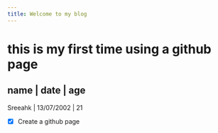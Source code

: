 ```yaml
---
title: Welcome to my blog
---
```

# this is my first time using a github page
name | date | age
---
Sreeahk | 13/07/2002 | 21
- [X] Create a github page

